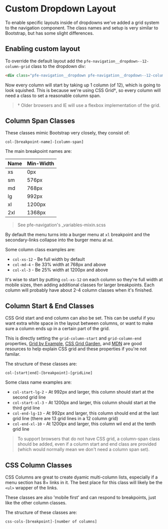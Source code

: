 # Custom Dropdown Layout

To enable specific layouts inside of dropdowns we've added a grid system to the navigation component. The class names and setup is very similar to Bootstrap, but has some slight differences.

## Enabling custom layout

To override the default layout add the `pfe-navigation__dropdown--12-column-grid` class to the dropdown div:

```html
<div class="pfe-navigation__dropdown pfe-navigation__dropdown--12-column-grid">
```

Now every column will start by taking up 1 column (of 12), which is going to look squished. This is because we're using CSS Grid†, so every column will need a class to set a reasonable column span.

> † Older browsers and IE will use a flexbox implementation of the grid.

## Column Span Classes

These classes mimic Bootstrap very closely, they consist of:

```
col-[breakpoint-name]-[column-span]
```

The main breakpoint names are:


| Name | Min-Width |
|------|-----------|
| xs   |       0px |
| sm   |     576px |
| md   |     768px |
| lg   |     992px |
| xl   |    1200px |
| 2xl  |    1368px |

> See pfe-navigation's _variables-mixin.scss

By default the menu turns into a burger menu at `xl` breakpoint and the secondary-links collapse into the burger menu at `md`.

Some column class examples are:

* `col-xs-12` - Be full width by default
* `col-md-4` - Be 33% width at 768px and above
* `col-xl-3` - Be 25% width at 1200px and above

It's wise to start by putting `col-xs-12` on each column so they're full width at mobile sizes, then adding additional classes for larger breakpoints. Each column will probably have about 2-4 column classes when it's finished.

## Column Start & End Classes

CSS Grid start and end column can also be set. This can be useful if you want extra white space in the layout between columns, or want to make sure a column ends up in a certain part of the grid.

This is directly setting the `grid-column-start` and `grid-column-end` properties, [Grid by Example](https://gridbyexample.com/examples/), [CSS Grid Garden](https://cssgridgarden.com/), and [MDN](https://developer.mozilla.org/en-US/docs/Web/CSS/CSS_Grid_Layout) are good resources to help explain CSS grid and these properties if you're not familar.

The structure of these classes are:

```
col-[start|end]-[breakpoint]-[gridLine]
```

Some class name examples are:
* `col-start-lg-2` - At 992px and larger, this column should start at the second grid line
* `col-start-xl-3` - At 1200px and larger, this column should start at the third grid line
* `col-end-lg-13` - At 992px and larger, this column should end at the last grid line (there are 13 grid lines in a 12 column grid)
* `col-end-xl-10` - At 1200px and larger, this column wil end at the tenth grid line

> To support browsers that do not have CSS grid, a column-span class should be added, even if a column start and end class are provided (which would normally mean we don't need a column span set).

## CSS Column Classes

CSS Columns are great to create dyamic multi-column lists, especially if a menu section has 8+ links in it. The best place for this class will likely be the `<ul>` wrapper of the links.

These classes are also 'mobile first' and can respond to breakpoints, just like the other column classes.

The structure of these classes are:
```
css-cols-[breakpoint]-[number of columns]
```
